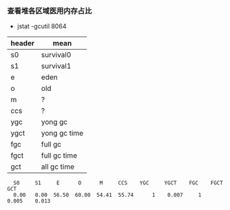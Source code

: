 ### 查看堆各区域医用内存占比
* jstat -gcutil 8064

header | mean
------ | --------
s0 |	survival0
s1 |	survival1
e |		eden
o |		old
m |		?
ccs | 	?
ygc | 	yong gc
ygct |  yong gc time
fgc | 	full gc
fgct | 	full gc time
gct | 	all gc time

```
  S0     S1     E      O      M     CCS    YGC     YGCT    FGC    FGCT     GCT
  0.00   0.00  56.50  60.00  54.41  55.74      1    0.007     1    0.005    0.013
```
